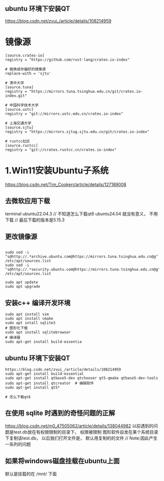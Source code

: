 
## ubuntu 环境下安装QT
https://blog.csdn.net/zvui_/article/details/108214959


# 镜像源 
```
[source.crates-io]
registry = "https://github.com/rust-lang/crates.io-index"

# 替换成你偏好的镜像源
replace-with = 'sjtu'

# 清华大学
[source.tuna]
registry = "https://mirrors.tuna.tsinghua.edu.cn/git/crates.io-index.git"

# 中国科学技术大学
[source.ustc]
registry = "git://mirrors.ustc.edu.cn/crates.io-index"

# 上海交通大学
[source.sjtu]
registry = "https://mirrors.sjtug.sjtu.edu.cn/git/crates.io-index"

# rustcc社区
[source.rustcc]
registry = "git://crates.rustcc.cn/crates.io-index"
```

# 1.Win11安装Ubuntu子系统
https://blog.csdn.net/Tim_Cookerr/article/details/127189008

## 去微软应用下载
terminal 
ubuntu22.04.3
    // 不知道怎么下载qt6
    ubuntu24.04 就没有意义， 不用下载 
    // 最后下载的版本是5.15.3


## 更改镜像源
```

sudo sed -i "s@http://.*archive.ubuntu.com@https://mirrors.tuna.tsinghua.edu.cn@g" /etc/apt/sources.list
sudo sed -i "s@http://.*security.ubuntu.com@https://mirrors.tuna.tsinghua.edu.cn@g" /etc/apt/sources.list

sudo apt update
sudo apt upgrade 

```

## 安装c++ 编译开发环境
```
sudo apt install vim
sudo apt install cmake 
sudo apt intall sqlite3
# 图形化下载
sudo apt install sqlitebrowser
# 编译器
sudo apt-get install build-essentia
```

## ubuntu 环境下安装QT
```
https://blog.csdn.net/zvui_/article/details/108214959
sudo apt-get install build-essential
sudo apt-get install qtbase5-dev qtchooser qt5-qmake qtbase5-dev-tools
sudo apt-get install qtcreator  # 编辑软件
sudo apt-get install qt5*

# 怎么下载qt6
```

## 在使用 sqlite 时遇到的奇怪问题的正解
https://blog.csdn.net/m0_47505062/article/details/138044982
以前遇到的问题是test.db放在有权限限制的目录下， 权限被限制
图形软件自发在某个系统目录下复制该test.db， 
以后我们打开文件是， 默认用复制的的文件 // Note:因此产生一系列的问题


## 如果将windows磁盘挂载在ubuntu上面
默认是挂载的在 /mnt/ 下面 


